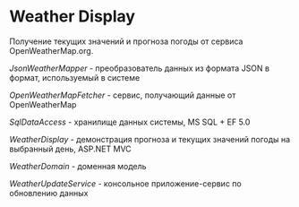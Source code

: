 # Weather Display
Получение текущих значений и прогноза погоды от сервиса OpenWeatherMap.org.

_JsonWeatherMapper_ - преобразователь данных из формата JSON в формат, используемый в системе

_OpenWeatherMapFetcher_	- сервис, получающий данные от OpenWeatherMap

_SqlDataAccess_	- хранилище данных системы, MS SQL + EF 5.0

_WeatherDisplay_	- демонстрация прогноза и текущих значений погоды на выбранный день, ASP.NET MVC

_WeatherDomain_	- доменная модель

_WeatherUpdateService_ - консольное приложение-сервис по обновлению данных
